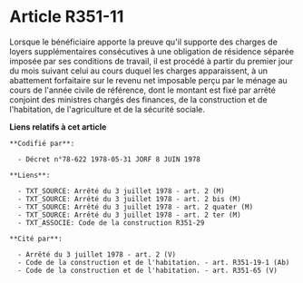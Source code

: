 # Article R351-11

Lorsque le bénéficiaire apporte la preuve qu'il supporte des charges de loyers supplémentaires consécutives à une obligation
de résidence séparée imposée par ses conditions de travail, il est procédé à partir du premier jour du mois suivant celui au
cours duquel les charges apparaissent, à un abattement forfaitaire sur le revenu net imposable perçu par le ménage au cours
de l'année civile de référence, dont le montant est fixé par arrêté conjoint des ministres chargés des finances, de la
construction et de l'habitation, de l'agriculture et de la sécurité sociale.

**Liens relatifs à cet article**

	**Codifié par**:

	  - Décret n°78-622 1978-05-31 JORF 8 JUIN 1978

	**Liens**:

	  - TXT_SOURCE: Arrêté du 3 juillet 1978 - art. 2 (M)
	  - TXT_SOURCE: Arrêté du 3 juillet 1978 - art. 2 bis (M)
	  - TXT_SOURCE: Arrêté du 3 juillet 1978 - art. 2 quater (M)
	  - TXT_SOURCE: Arrêté du 3 juillet 1978 - art. 2 ter (M)
	  - TXT_ASSOCIE: Code de la construction R351-29

	**Cité par**:

	  - Arrêté du 3 juillet 1978 - art. 2 (V)
	  - Code de la construction et de l'habitation. - art. R351-19-1 (Ab)
	  - Code de la construction et de l'habitation. - art. R351-65 (V)
